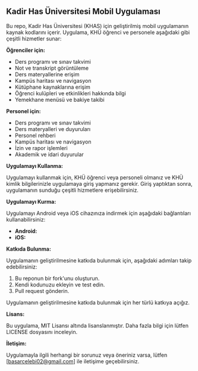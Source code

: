 ## Kadir Has Üniversitesi Mobil Uygulaması

Bu repo, Kadir Has Üniversitesi (KHAS) için geliştirilmiş mobil uygulamanın kaynak kodlarını içerir. Uygulama, KHÜ öğrenci ve personele aşağıdaki gibi çeşitli hizmetler sunar:

**Öğrenciler için:**

* Ders programı ve sınav takvimi
* Not ve transkript görüntüleme
* Ders materyallerine erişim
* Kampüs haritası ve navigasyon
* Kütüphane kaynaklarına erişim
* Öğrenci kulüpleri ve etkinlikleri hakkında bilgi
* Yemekhane menüsü ve bakiye takibi

**Personel için:**

* Ders programı ve sınav takvimi
* Ders materyalleri ve duyuruları
* Personel rehberi
* Kampüs haritası ve navigasyon
* İzin ve rapor işlemleri
* Akademik ve idari duyurular

**Uygulamayı Kullanma:**

Uygulamayı kullanmak için, KHÜ öğrenci veya personeli olmanız ve KHÜ kimlik bilgilerinizle uygulamaya giriş yapmanız gerekir. Giriş yaptıktan sonra, uygulamanın sunduğu çeşitli hizmetlere erişebilirsiniz.

**Uygulamayı Kurma:**

Uygulamayı Android veya iOS cihazınıza indirmek için aşağıdaki bağlantıları kullanabilirsiniz:

* **Android:**
* **iOS:** 

**Katkıda Bulunma:**

Uygulamanın geliştirilmesine katkıda bulunmak için, aşağıdaki adımları takip edebilirsiniz:

1. Bu reponun bir fork'unu oluşturun.
2. Kendi kodunuzu ekleyin ve test edin.
3. Pull request gönderin.

Uygulamanın geliştirilmesine katkıda bulunmak için her türlü katkıya açığız.

**Lisans:**

Bu uygulama, MIT Lisansı altında lisanslanmıştır. Daha fazla bilgi için lütfen LICENSE dosyasını inceleyin.

**İletişim:**

Uygulamayla ilgili herhangi bir sorunuz veya öneriniz varsa, lütfen [basarcelebi02@gmail.com] ile iletişime geçebilirsiniz.
